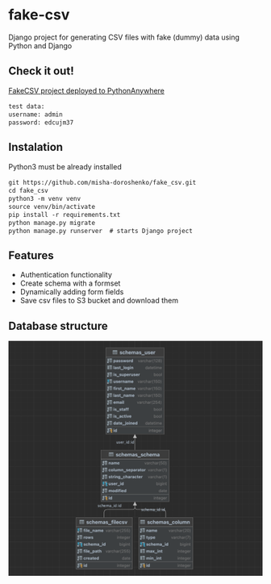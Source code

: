 # fake-csv

Django project for generating CSV files with fake (dummy) data using Python and Django

## Check it out!
[FakeCSV project deployed to PythonAnywhere](http://doroshenkomisha.pythonanywhere.com/)
```text
test data:
username: admin
password: edcujm37
```

## Instalation

Python3 must be already installed

```shell
git https://github.com/misha-doroshenko/fake_csv.git
cd fake_csv
python3 -m venv venv
source venv/bin/activate
pip install -r requirements.txt
python manage.py migrate
python manage.py runserver  # starts Django project
```

## Features

* Authentication functionality
* Create schema with a formset
* Dynamically adding form fields
* Save csv files to S3 bucket and download them

## Database structure

![Database structure](database_structure.png)